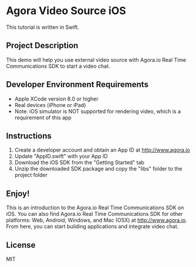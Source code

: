 # Agora Video Source iOS

This tutorial is written in Swift.

## Project Description

This demo will help you use external video source with Agora.io Real Time Communications SDK to start a video chat.

## Developer Environment Requirements

- Apple XCode version 8.0 or higher
- Real devices (iPhone or iPad)
- Note: iOS simulator is NOT supported for rendering video, which is a requirement of this app

## Instructions

1. Create a developer account and obtain an App ID at http://www.agora.io
2. Update "AppID.swift" with your App ID
3. Download the iOS SDK from the "Getting Started" tab
4. Unzip the downloaded SDK package and copy the "libs" folder to the project folder

## Enjoy!

This is an introduction to the Agora.io Real Time Communications SDK on iOS. You can also find Agora.io Real Time Communications SDK for other platforms: Web, Android, Windows, and Mac (OSX) at http://www.agora.io. From here, you can start building applications and integrate video chat.

## License

MIT
